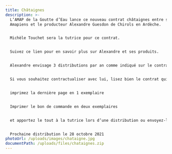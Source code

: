 ```yaml
---
title: Châtaignes
description: >-
  L’AMAP de la Goutte d’Eau lance ce nouveau contrat châtaignes entre ses
  Amapiens et le producteur Alexandre Guesdon de Chirols en Ardèche.


  Michèle Touchet sera la tutrice pour ce contrat.


  Suivez ce lien pour en savoir plus sur Alexandre et ses produits.


  Alexandre envisage 3 distributions par an comme indiqué sur le contrat.


  Si vous souhaitez contractualiser avec lui, lisez bien le contrat qui diffère un peu des autres.


  imprimez la dernière page en 1 exemplaire


  Imprimer le bon de commande en deux exemplaires


  et apportez le tout à la tutrice lors d’une distribution ou envoyez-le avec votre paiement à son adresse indiquée en bas de page.


  Prochaine distribution le 28 octobre 2021
photoUrl: /uploads/images/chataigne.jpg
documentPath: /uploads/files/chataignes.zip
---
```

